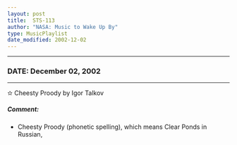 ```yaml
---
layout: post
title:  STS-113
author: "NASA: Music to Wake Up By"
type: MusicPlaylist
date_modified: 2002-12-02
---
```


----
### DATE: December 02, 2002
----
✫ Cheesty Proody by Igor Talkov

##### Comment:
* Cheesty Proody (phonetic spelling), which means Clear Ponds in Russian,

